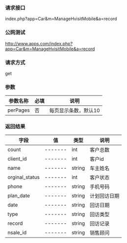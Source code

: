 ### **请求接口**
index.php?app=Car&m=ManageHvisitMobile&a=record



### **公网测试**
http://www.apps.com/index.php?app=Car&m=ManageHvisitMobile&a=record

### **请求方式**
get


### **参数**
| 参数名称  |必填|     说明      |
|------|-----|------|
| perPages     | 否 |   每页显示条数，默认10   |
### **返回结果**
|字段        |值          |类型    |说明        |
| ---------  |--------    |-------- |--------  |
|count| -------     |int    |客户总数     |
|client_id| -------     |int    |客户id     |
|name| -------     |string    |车主姓名     |
|orginal_status| -------     |int    |客户状态     |
|phone| -------     |string    |手机号码     |
|plan_date| -------     |string   |计划回访日期     |
|date| -------     |string   |回访日期     |
|type| -------     |string   |回访类型    |
|record| -------     |string   |回访记录   |
|nsale_id| -------     |string   |销售顾问   |